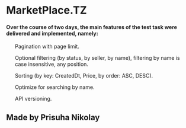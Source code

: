# MarketPlace.TZ

<h4>Over the course of two days, the main features of the test task were delivered and implemented, namely:</h1>
<ol>Pagination with page limit.</ol>
<ol>Optional filtering (by status, by seller, by name), filtering by name is case insensitive, any position.</ol>
<ol>Sorting (by key: CreatedDt, Price, by order: ASC, DESC).</ol>
<ol>Optimize for searching by name.</ol>
<ol>API versioning.</ol>

<h2>Made by Prisuha Nikolay</h2>
